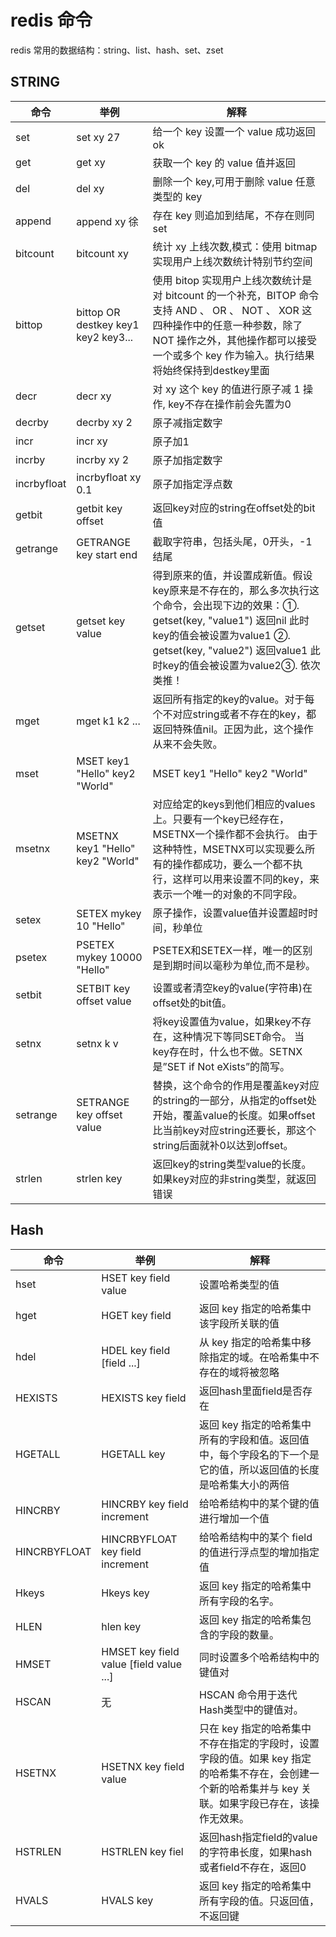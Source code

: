 # redis 命令

redis 常用的数据结构：string、list、hash、set、zset

## STRING
|命令|举例|解释|
|------|-----------|----|
|set|set xy 27|给一个 key 设置一个 value 成功返回 ok|
|get|get xy|获取一个 key 的 value 值并返回|
|del|del xy|删除一个 key,可用于删除 value 任意类型的 key|
|append|append xy 徐|存在 key 则追加到结尾，不存在则同 set|
|bitcount|bitcount xy|统计 xy 上线次数,模式：使用 bitmap 实现用户上线次数统计特别节约空间|
|bittop|bittop OR destkey key1 key2 key3...|使用 bitop 实现用户上线次数统计是对 bitcount 的一个补充，BITOP 命令支持 AND 、 OR 、 NOT 、 XOR 这四种操作中的任意一种参数，除了 NOT 操作之外，其他操作都可以接受一个或多个 key 作为输入。执行结果将始终保持到destkey里面|
|decr| decr xy|对 xy 这个 key 的值进行原子减 1 操作, key不存在操作前会先置为0|
|decrby|decrby xy 2| 原子减指定数字|
|incr|incr xy |原子加1|
|incrby|incrby xy 2|原子加指定数字|
|incrbyfloat|incrbyfloat xy 0.1|原子加指定浮点数|
|getbit|getbit key offset |返回key对应的string在offset处的bit值|
|getrange|GETRANGE key start end|截取字符串，包括头尾，0开头，-1结尾|
|getset|getset key value|得到原来的值，并设置成新值。假设key原来是不存在的，那么多次执行这个命令，会出现下边的效果：①. getset(key, "value1")  返回nil   此时key的值会被设置为value1 ②. getset(key, "value2")  返回value1   此时key的值会被设置为value2③. 依次类推！|
|mget|mget k1 k2 ...|返回所有指定的key的value。对于每个不对应string或者不存在的key，都返回特殊值nil。正因为此，这个操作从来不会失败。|
|mset|MSET key1 "Hello" key2 "World"|MSET key1 "Hello" key2 "World"|
|msetnx|MSETNX key1 "Hello" key2 "World"|对应给定的keys到他们相应的values上。只要有一个key已经存在，MSETNX一个操作都不会执行。 由于这种特性，MSETNX可以实现要么所有的操作都成功，要么一个都不执行，这样可以用来设置不同的key，来表示一个唯一的对象的不同字段。|
|setex|SETEX mykey 10 "Hello"|原子操作，设置value值并设置超时时间，秒单位|
|psetex|PSETEX mykey 10000 "Hello"|PSETEX和SETEX一样，唯一的区别是到期时间以毫秒为单位,而不是秒。|
|setbit|SETBIT key offset value|设置或者清空key的value(字符串)在offset处的bit值。|
|setnx|setnx k v|将key设置值为value，如果key不存在，这种情况下等同SET命令。 当key存在时，什么也不做。SETNX是”SET if Not eXists”的简写。|
|setrange|SETRANGE key offset value|替换，这个命令的作用是覆盖key对应的string的一部分，从指定的offset处开始，覆盖value的长度。如果offset比当前key对应string还要长，那这个string后面就补0以达到offset。|
|strlen|strlen key|返回key的string类型value的长度。如果key对应的非string类型，就返回错误|

## Hash

|命令|举例|解释|
|------|-----------|----|
|hset|HSET key field value|设置哈希类型的值|
|hget|HGET key field|返回 key 指定的哈希集中该字段所关联的值|
|hdel|HDEL key field [field ...]|从 key 指定的哈希集中移除指定的域。在哈希集中不存在的域将被忽略|
|HEXISTS|HEXISTS key field|返回hash里面field是否存在|
|HGETALL|HGETALL key|返回 key 指定的哈希集中所有的字段和值。返回值中，每个字段名的下一个是它的值，所以返回值的长度是哈希集大小的两倍|
|HINCRBY|HINCRBY key field increment|给哈希结构中的某个键的值进行增加一个值|
|HINCRBYFLOAT|HINCRBYFLOAT key field increment|给哈希结构中的某个 field的值进行浮点型的增加指定值|
|Hkeys|Hkeys key|返回 key 指定的哈希集中所有字段的名字。|
|HLEN|hlen key|返回 key 指定的哈希集包含的字段的数量。|
|HMSET|HMSET key field value [field value ...]|同时设置多个哈希结构中的键值对|
|HSCAN|无|HSCAN 命令用于迭代Hash类型中的键值对。|
|HSETNX|HSETNX key field value|只在 key 指定的哈希集中不存在指定的字段时，设置字段的值。如果 key 指定的哈希集不存在，会创建一个新的哈希集并与 key 关联。如果字段已存在，该操作无效果。|
|HSTRLEN|HSTRLEN key fiel|返回hash指定field的value的字符串长度，如果hash或者field不存在，返回0|
|HVALS|HVALS key|返回 key 指定的哈希集中所有字段的值。只返回值，不返回键|
